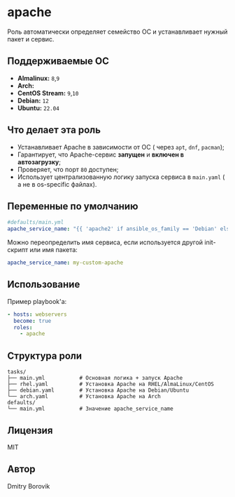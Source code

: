 # apache

Роль автоматически определяет семейство ОС и устанавливает нужный пакет и сервис.

## Поддерживаемые ОС

- **Almalinux:** `8`,`9`
- **Arch:**
- **CentOS Stream:** `9`,`10`
- **Debian:** `12`
- **Ubuntu:** `22.04`

## Что делает эта роль

- Устанавливает Apache в зависимости от ОС ( через `apt`, `dnf`, `pacman`);
- Гарантирует, что Apache-сервис **запущен** и **включен в автозагрузку**;
- Проверяет, что порт `80` доступен;
- Использует централизованную логику запуска сервиса в `main.yaml` ( а не в os-specific файлах).

## Переменные по умолчанию

```yaml
#defaults/main.yml
apache_service_name: "{{ 'apache2' if ansible_os_family == 'Debian' else 'httpd' }}"
```

Можно переопределить имя сервиса, если используется другой init-скрипт или имя пакета:

```yaml
apache_service_name: my-custom-apache
```

## Использование

Пример playbook'а:

```yaml
- hosts: webservers
  become: true
  roles:
    - apache
```

## Структура роли

```text
tasks/
├── main.yml           # Основная логика + запуск Apache
├── rhel.yaml          # Установка Apache на RHEL/AlmaLinux/CentOS
├── debian.yaml        # Установка Apache на Debian/Ubuntu
└── arch.yaml          # Установка Apache на Arch
defaults/
└── main.yml           # Значение apache_service_name
```

## Лицензия

MIT

## Автор

Dmitry Borovik
